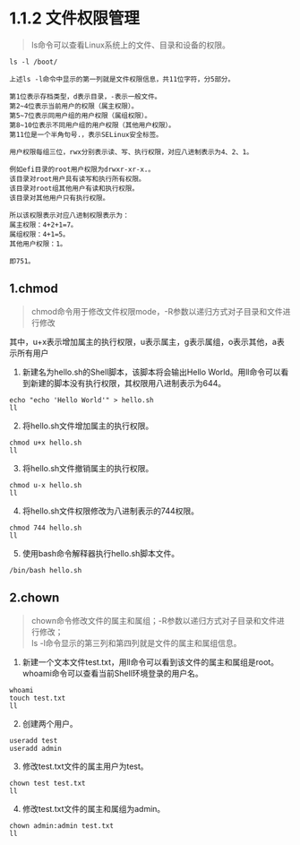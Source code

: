 # 1.1.2 文件权限管理

>ls命令可以查看Linux系统上的文件、目录和设备的权限。

```
ls -l /boot/

上述ls -l命令中显示的第一列就是文件权限信息，共11位字符，分5部分。

第1位表示存档类型，d表示目录，-表示一般文件。
第2~4位表示当前用户的权限（属主权限）。
第5~7位表示同用户组的用户权限（属组权限）。
第8~10位表示不同用户组的用户权限（其他用户权限）。
第11位是一个半角句号.，表示SELinux安全标签。

用户权限每组三位，rwx分别表示读、写、执行权限，对应八进制表示为4、2、1。

例如efi目录的root用户权限为drwxr-xr-x.。
该目录对root用户具有读写和执行所有权限。
该目录对root组其他用户有读和执行权限。
该目录对其他用户只有执行权限。

所以该权限表示对应八进制权限表示为：
属主权限：4+2+1=7。
属组权限：4+1=5。
其他用户权限：1。

即751。
```

## 1.chmod

>chmod命令用于修改文件权限mode，-R参数以递归方式对子目录和文件进行修改

其中，u+x表示增加属主的执行权限，u表示属主，g表示属组，o表示其他，a表示所有用户

1.  新建名为hello.sh的Shell脚本，该脚本将会输出Hello World。用ll命令可以看到新建的脚本没有执行权限，其权限用八进制表示为644。

```
echo "echo 'Hello World'" > hello.sh
ll
```

2.  将hello.sh文件增加属主的执行权限。

```
chmod u+x hello.sh
ll
```

3.  将hello.sh文件撤销属主的执行权限。

```
chmod u-x hello.sh
ll
```

4.  将hello.sh文件权限修改为八进制表示的744权限。

```
chmod 744 hello.sh
ll
```

5.  使用bash命令解释器执行hello.sh脚本文件。

```
/bin/bash hello.sh
```



## 2.chown
>chown命令修改文件的属主和属组；-R参数以递归方式对子目录和文件进行修改；  
ls -l命令显示的第三列和第四列就是文件的属主和属组信息。

1.  新建一个文本文件test.txt，用ll命令可以看到该文件的属主和属组是root。  
    whoami命令可以查看当前Shell环境登录的用户名。

```
whoami
touch test.txt
ll
```

2. 创建两个用户。

```
useradd test
useradd admin
```

3.  修改test.txt文件的属主用户为test。

```
chown test test.txt
ll
```

4.  修改test.txt文件的属主和属组为admin。

```
chown admin:admin test.txt
ll
```
